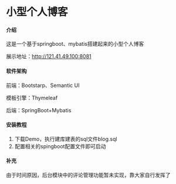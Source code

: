 # 小型个人博客

#### 介绍
这是一个基于springboot、mybatis搭建起来的小型个人博客

展示地址：http://121.41.49.100:8081

#### 软件架构
前端：Bootstarp、Semantic UI

模板引擎：Thymeleaf

后端：SpringBoot+Mybatis


#### 安装教程

1.  下载Demo，执行建库建表的sql文件blog.sql
2.  配置相关的spingboot配置文件即可启动



#### 补充
由于时间原因，后台模块中的评论管理功能暂未实现，靠大家自行发挥了
